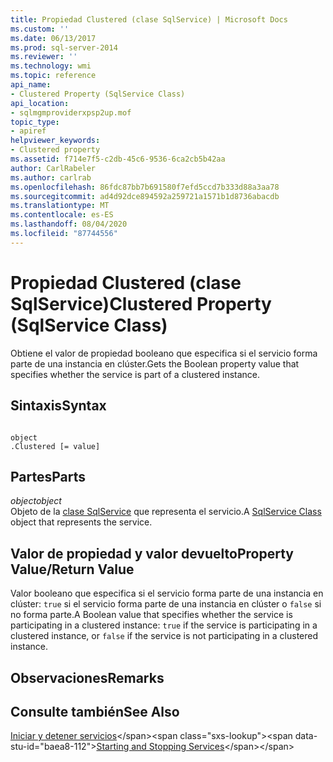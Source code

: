 ```yaml
---
title: Propiedad Clustered (clase SqlService) | Microsoft Docs
ms.custom: ''
ms.date: 06/13/2017
ms.prod: sql-server-2014
ms.reviewer: ''
ms.technology: wmi
ms.topic: reference
api_name:
- Clustered Property (SqlService Class)
api_location:
- sqlmgmproviderxpsp2up.mof
topic_type:
- apiref
helpviewer_keywords:
- Clustered property
ms.assetid: f714e7f5-c2db-45c6-9536-6ca2cb5b42aa
author: CarlRabeler
ms.author: carlrab
ms.openlocfilehash: 86fdc87bb7b691580f7efd5ccd7b333d88a3aa78
ms.sourcegitcommit: ad4d92dce894592a259721a1571b1d8736abacdb
ms.translationtype: MT
ms.contentlocale: es-ES
ms.lasthandoff: 08/04/2020
ms.locfileid: "87744556"
---
```

# <a name="clustered-property-sqlservice-class"></a><span data-ttu-id="baea8-102">Propiedad Clustered (clase SqlService)</span><span class="sxs-lookup"><span data-stu-id="baea8-102">Clustered Property (SqlService Class)</span></span>
  <span data-ttu-id="baea8-103">Obtiene el valor de propiedad booleano que especifica si el servicio forma parte de una instancia en clúster.</span><span class="sxs-lookup"><span data-stu-id="baea8-103">Gets the Boolean property value that specifies whether the service is part of a clustered instance.</span></span>  
  
## <a name="syntax"></a><span data-ttu-id="baea8-104">Sintaxis</span><span class="sxs-lookup"><span data-stu-id="baea8-104">Syntax</span></span>  
  
```  
  
object  
.Clustered [= value]  
```  
  
## <a name="parts"></a><span data-ttu-id="baea8-105">Partes</span><span class="sxs-lookup"><span data-stu-id="baea8-105">Parts</span></span>  
 <span data-ttu-id="baea8-106">*object*</span><span class="sxs-lookup"><span data-stu-id="baea8-106">*object*</span></span>  
 <span data-ttu-id="baea8-107">Objeto de la [clase SqlService](sqlservice-class.md) que representa el servicio.</span><span class="sxs-lookup"><span data-stu-id="baea8-107">A [SqlService Class](sqlservice-class.md) object that represents the service.</span></span>  
  
## <a name="property-valuereturn-value"></a><span data-ttu-id="baea8-108">Valor de propiedad y valor devuelto</span><span class="sxs-lookup"><span data-stu-id="baea8-108">Property Value/Return Value</span></span>  
 <span data-ttu-id="baea8-109">Valor booleano que especifica si el servicio forma parte de una instancia en clúster: `true` si el servicio forma parte de una instancia en clúster o `false` si no forma parte.</span><span class="sxs-lookup"><span data-stu-id="baea8-109">A Boolean value that specifies whether the service is participating in a clustered instance: `true` if the service is participating in a clustered instance, or `false` if the service is not participating in a clustered instance.</span></span>  
  
## <a name="remarks"></a><span data-ttu-id="baea8-110">Observaciones</span><span class="sxs-lookup"><span data-stu-id="baea8-110">Remarks</span></span>  
  
## <a name="see-also"></a><span data-ttu-id="baea8-111">Consulte también</span><span class="sxs-lookup"><span data-stu-id="baea8-111">See Also</span></span>  
 <span data-ttu-id="baea8-112">[Iniciar y detener servicios](https://technet.microsoft.com/library/ms174886\(v=sql.105\).aspx)</span><span class="sxs-lookup"><span data-stu-id="baea8-112">[Starting and Stopping Services](https://technet.microsoft.com/library/ms174886\(v=sql.105\).aspx)</span></span>  
  
  
